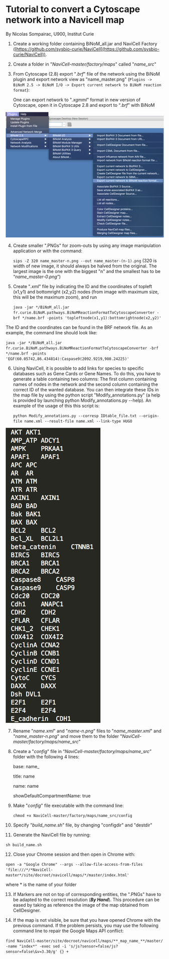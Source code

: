 # Tutorial to convert a Cytoscape network into a Navicell map

By Nicolas Sompairac, U900, Institut Curie

1. Create a working folder containing BiNoM_all.jar and NaviCell Factory ([https://github.com/sysbio-curie/NaviCell](https://github.com/sysbio-curie/NaviCell)).

2. Create a folder in "*NaviCell-master/factory/maps*" called "*name_src*"

3. From Cytoscape (2.8) export "*.brf*" file of the network using the BiNoM plugin and export network view as "name_master.png" (`Plugins -> BiNoM 2.5 -> BiNoM I/O -> Export current network to BiNoM reaction format`):

   One can export network to "*.xgmml*" format in new version of Cytoscape, open it in Cytoscape 2.8 and export to “*.brf*” with BiNoM

![](Images/Cytoscape_BiNoM_export_BRF.png)

4. Create smaller ".PNGs" for zoom-outs by using any image manipulation application or with the command:

   `sips -Z 320 name_master-n.png --out name_master-(n-1).png` (320 is width of new image, it should always be halved from the original. The largest image is the one with the biggest "n" and the smallest has to be “*name_master-0.png*”)

5. Create "*.xml*" file by indicating the ID and the coordinates of topleft (x1,y1) and bottomright (x2,y2) nodes (from image with maximum size, this will be the maximum zoom), and run

   `java -jar */BiNoM_all.jar fr.curie.BiNoM.pathways.BiNoMReactionFormatToCytoscapeConverter -brf */name.brf -points 'topleftnode(x1,y1):bottomrightnode(x2,y2)'`

The ID and the coordinates can be found in the BRF network file. As an example, the command line should look like:
   
   `java -jar */BiNoM_all.jar fr.curie.BiNoM.pathways.BiNoMReactionFormatToCytoscapeConverter -brf */name.brf -points 'EGF(60.05742,86.434814):Caspase9(2092.9219,980.24225)'`

6. Using NaviCell, it is possible to add links for species to specific databases such as Gene Cards or Gene Names. To do this, you have to generate a table containing two columns: The first column containing names of nodes in the network and the second column containing the correct ID of the wanted database. You can then integrate these IDs in the map file by using the python script  "Modify_annotations.py" (a help is provided by launching python Modify_annotations.py --help). An example of the usage of this this script is:

   `python Modify_annotations.py --corresp IDtable_file.txt --origin-file name.xml --result-file name.xml --link-type HUGO`

![](Images/Names_to_HUGO_table.png)

7. Rename "*name.xml*" and "*name-n.png*" files to "*name_master.xml*" and "*name_master-n.png*" and move them to the folder "*NaviCell-master/factory/maps/name_src*"

8. Create a "*config*" file in “*NaviCell-master/factory/maps/name_src*” folder with the following 4 lines:

   base: name_

   title: name

   name: name

   showDefaultCompartmentName: true

9. Make "*config*" file executable with the command line:

   `chmod +x NaviCell-master/factory/maps/name_src/config`

10. Specify "*build_name.sh*" file, by changing "configdir" and "destdir"

11. Generate the NaviCell file by running:

   `sh build_name.sh`

12. Close your Chrome session and then open in Chrome with: 

   `open -a "Google Chrome" --args --allow-file-access-from-files 'file:///*/*NaviCell-master*/site/docroot/navicell/maps/*/master/index.html'`

   where * is the name of your folder

13. If Markers are not on top of corresponding entities, the ".PNGs" have to be adapted to the correct resolution (**_By Hand_**). This procedure can be eased by taking as reference the image of the map obtained from CellDesigner.

14. If the map is not visible, be sure that you have opened Chrome with the previous command. If the problem persists, you may use the following command line to repair the Google Maps API conflict:

   `find NaviCell-master/site/docroot/navicell/maps/**_map_name_**/master/ -name "index*" -exec sed -i 's/js?sensor=false/js?sensor=false\&v=3.30/g' {} +`

